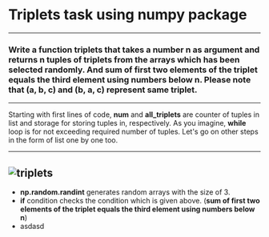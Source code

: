 # Triplets task using numpy package
---
### Write a function triplets that takes a number n as argument and returns n tuples of triplets from the arrays which has been selected randomly. And sum of first two elements of the triplet equals the third element using numbers below n. Please note that (a, b, c) and (b, a, c) represent same triplet.
---

Starting with first lines of code, **num** and **all_triplets** are counter of tuples in list and storage for storing tuples in, respectively. As you imagine, **while** loop is for not exceeding required number of tuples. Let's go on other steps in the form of list one by one too.

---
![triplets](https://user-images.githubusercontent.com/113797630/192101439-79f8cf24-25e7-4d46-969d-77f39f000c4a.png)
---
* **np.random.randint** generates random arrays with the size of 3.
* **if** condition checks the condition which is given above. (__sum of first two elements of the triplet equals the third element using numbers below n__)
* asdasd
